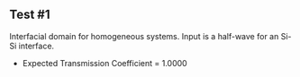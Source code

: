 ## Test #1

Interfacial domain for homogeneous systems. Input is a half-wave for an Si-Si interface.

* Expected Transmission Coefficient = 1.0000
